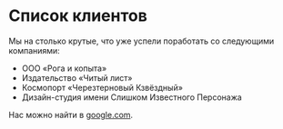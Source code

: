 # Список клиентов

Мы на столько крутые, что уже успели поработать со следующими компаниями:

 - ООО «Рога и копыта»
 - Издательство «Читый лист»
 - Космопорт «Черезтерновый Кзвёздный»
 - Дизайн-студия имени Слишком Известного Персонажа

Нас можно найти в [google.com](https://www.google.com/).
